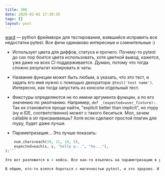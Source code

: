 ```yaml
---
title: 386
date: 2020-02-02 17:30:35
tags: []
layout: post
---
```


[ward](https://wardpy.com/) — python фреймворк для тестирования, взявшийся исправить все недостатки pytest. Все фичи одинаково интересные и сомнительные :)

- Использует цвета для диффов, статуса и прочего. Почему-то pytest до сих пор боится цвета использовать, хотя цветной вывод, кажется, уже даже на всех CI поддерживается. Думаю, потому что тогда сложно результат копировать в чаты.

- Название функции может быть любым, а указать, что это тест, и задать его имя нужно с помощью декоратора: `@test('test name')`. Интересно, как тогда запустить из консоли отдельный тест.

- Фикстуры определяются не по имени аргумента функции, а по его значению по умолчанию. Например, `def _(expected=user_fixture):`. Так их становится проще найти, "explicit better than implicit", но mypy (ну и IDE, соответственно) может с такого беситься. Мол, зачем callable в str присваиваешь? Хотя если сделают простой плагин для mypy, будет даже лучше.

- Параметризация... Это лучше показать:

```def _(
    num_chars=each(20, 11, 10, 5),
    expected=each(s, s, "hello w...", "he..."),
):```

Это вот разложится в 4 кейса. Все как-то взъелись на параметризацию в pytest, но мне кажется, что лучше не сделать. Этот вот подход в ward работает только на простых примерах, когда параметров не больше трёх и кейсов всего ничего. Но у меня обычно параметризация содержит значений 20, а в одном случае было больше 400, и вот такой подход превратится во что-то совершенно ужасное.

В общем, кто-то взялся бороться с магичностью pytest, и это здорово. И пусть пока получилось не очень, но всё ещё впереди. Легко читаемый цветной вывод диффов больше всего радует. Так что для следующего pet-проекта попробуй ward, вдруг понравится :)
